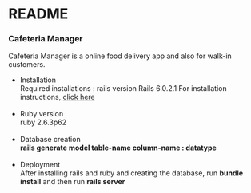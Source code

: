 # README
<h3> Cafeteria Manager </h3>

Cafeteria Manager is a online food delivery app and also for walk-in customers.
<ul>
 <li>Installation<br>
   Required installations : rails version Rails 6.0.2.1
   For installation instructions, <a href="https://guides.rubyonrails.org/getting_started.html" >click here</a>
   <br>
   <br>
 <li>Ruby version<br>
   ruby 2.6.3p62
  <br>
  <br>
<li> Database creation<br>
 <strong> rails generate model table-name column-name : datatype </strong>
  <br>
  <br>
   
<li>Deployment <br>
    After installing rails and ruby and creating the database,
    run <strong>bundle install</strong>
  and then
  run <strong> rails server </strong>
</ul>
